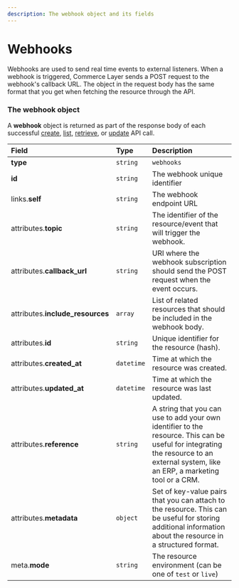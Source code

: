 ```yaml
---
description: The webhook object and its fields
---
```


# Webhooks

Webhooks are used to send real time events to external listeners.
When a webhook is triggered, Commerce Layer sends a POST request to the webhook's callback URL.
The object in the request body has the same format that you get when fetching the resource through the API.


### The webhook object

A **webhook** object is returned as part of the response body of each successful
[create](https://docs.commercelayer.io/resources/webhooks/create_webhook),
[list](https://docs.commercelayer.io/resources/webhooks/list_webhooks),
[retrieve](https://docs.commercelayer.io/resources/webhooks/retrieve_webhook),
or [update](https://docs.commercelayer.io/resources/webhooks/update_webhook) API call.

| Field | Type | Description |
| :--- | :--- | :--- |
| **type** | `string` | `webhooks` |
| **id** | `string` | The webhook unique identifier |
| links.**self** | `string` | The webhook endpoint URL |
| attributes.**topic** | `string` | The identifier of the resource/event that will trigger the webhook. |
| attributes.**callback_url** | `string` | URI where the webhook subscription should send the POST request when the event occurs. |
| attributes.**include_resources** | `array` | List of related resources that should be included in the webhook body. |
| attributes.**id** | `string` | Unique identifier for the resource (hash). |
| attributes.**created_at** | `datetime` | Time at which the resource was created. |
| attributes.**updated_at** | `datetime` | Time at which the resource was last updated. |
| attributes.**reference** | `string` | A string that you can use to add your own identifier to the resource. This can be useful for integrating the resource to an external system, like an ERP, a marketing tool or a CRM. |
| attributes.**metadata** | `object` | Set of key-value pairs that you can attach to the resource. This can be useful for storing additional information about the resource in a structured format. |
| meta.**mode** | `string` | The resource environment \(can be one of `test` or `live`\) |
